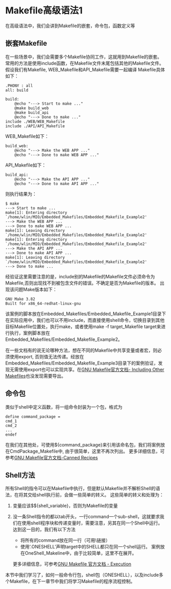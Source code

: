 # Makefile高级语法1
在高级语法中，我们会讲到Makefile的嵌套，命令包，函数定义等
## 嵌套Makefile
在一些场景中，我们会需要多个Makefile协同工作，这就用到Makefile的嵌套。
常用的方法是使用include函数，在Makefile文件末尾包括其他的Makefile文件。
假设我们有Makefile, WEB_Makefile和API_Makefile需要一起编译
Makefile具体如下：
```
.PHONY : all
all: build

build:
	@echo "---> Start to make ..."
	@make build_web
	@make build_api
	@echo "---> Done to make ..."
include ./WEB/WEB_Makefile 
include ./API/API_Makefile
```
WEB_Makefile如下：
```
build_web:
	@echo "---> Make the WEB APP ..."
	@echo "---> Done to make WEB APP ..."
```
API_Makefile如下：
```
build_api:
	@echo "---> Make the API APP ..."
	@echo "---> Done to make API APP ..."
```
则执行结果为：
```
$ make
---> Start to make ...
make[1]: Entering directory `/home/wlin/MIO/Embedded_Makefiles/Embedded_Makefile_Example2'
---> Make the WEB APP ...
---> Done to make WEB APP ...
make[1]: Leaving directory `/home/wlin/MIO/Embedded_Makefiles/Embedded_Makefile_Example2'
make[1]: Entering directory `/home/wlin/MIO/Embedded_Makefiles/Embedded_Makefile_Example2'
---> Make the API APP ...
---> Done to make API APP ...
make[1]: Leaving directory `/home/wlin/MIO/Embedded_Makefiles/Embedded_Makefile_Example2'
---> Done to make ...
```
经验证这里需要注意的是，include别的Makefile的Makefile文件必须命令为Makefile,否则出现找不到被包含文件的错误。不确定是否为Makefile的版本。
出现该问题Make版本如下：
```
GNU Make 3.82
Built for x86_64-redhat-linux-gnu
```
该案例的脚本放在Embedded_Makefiles/Embedded_Makefile_Example1目录下
在实际应用中，我们也可以不用include，而直接使用shell命令，切换目录到其他目标Makefile位置处，执行make，或者使用make -f target_Makefile target来进行执行，案例脚本放在Embedded_Makefiles/Embedded_Makefile_Example2。

在一些文档有的说无论哪种方法，想在不同的Makefile中共享变量或者宏，则必须使用export, 否则值无法传递。经放在Embedded_Makefiles/Embedded_Makefile_Example3目录下的案例验证，发现无需使用export也可以实现共享。在[GNU Makefile官方文档- Including Other Makefiles](https://www.gnu.org/software/make/manual/html_node/Include.html)也没发现需要导出。

## 命令包
类似于shell中定义函数，将一组命令封装为一个包，格式为
```
define command_package =
cmd_1
cmd_2
...
endef
```
在我们在其他处，可使用${command_package}来引用该命名包，我们将案例放在CmdPackage_Makefile中, 由于很简单，这里不再次列出。
更多详细信息，可参考[GNU Makefile官方文档-Canned Recipes](https://www.gnu.org/software/make/manual/html_node/Canned-Recipes.html#Canned-Recipes)

## Shell方法
所有Shell的指令可以在Makefile中执行，但是默认Makefile并不解析Shell的语法，在将其交给shell执行前，会做一些简单的转义。
这些简单的转义和处理为：
1. 变量应该$${shell_variable}，否则为Makefile的变量
2. 没一条Shell指令的都以tab开头，一行command一个sub-shell，这就要求我们在使用shell程序块和传递变量时，需要注意，另其在同一个Shell中运行。达到这一目的，我们有以下方法
    * 将所有的command放在同一行（可用\链接）
    * 使用‘.ONESHELL’声明target中的SHELL都只在同一个shell运行。
案例放在OneShell_Makeline中，由于比较简单，这里不在展开。

    更多详细信息，可参考[GNU Makefile 官方文档 - Execution](https://www.gnu.org/software/make/manual/html_node/Execution.html#Execution)
    
本节中我们学习了，如何一般命令行包，shell包（ONESHELL），以及include多个Makefile，在下一章节中我们将学习Makefile的程序流程控制。